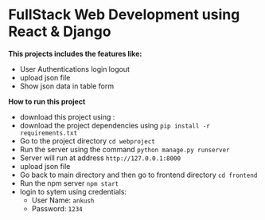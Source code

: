 # FullStack Web Development using React & Django

**This projects includes the features like:**
- User Authentications login logout
- upload json file 
- Show json data in table form

**How to run this project**

- download this project using : 
- download the project dependencies using `pip install -r requirements.txt`
- Go to the project directory `cd webproject`
- Run the server using the command `python manage.py runserver`
- Server will run at address `http://127.0.0.1:8000`
- upload json file
- Go back to main directory and then go to frontend directory `cd frontend`
- Run the npm server `npm start`
- login to sytem using credentials:
  - User Name: `ankush`
  - Password: `1234`
